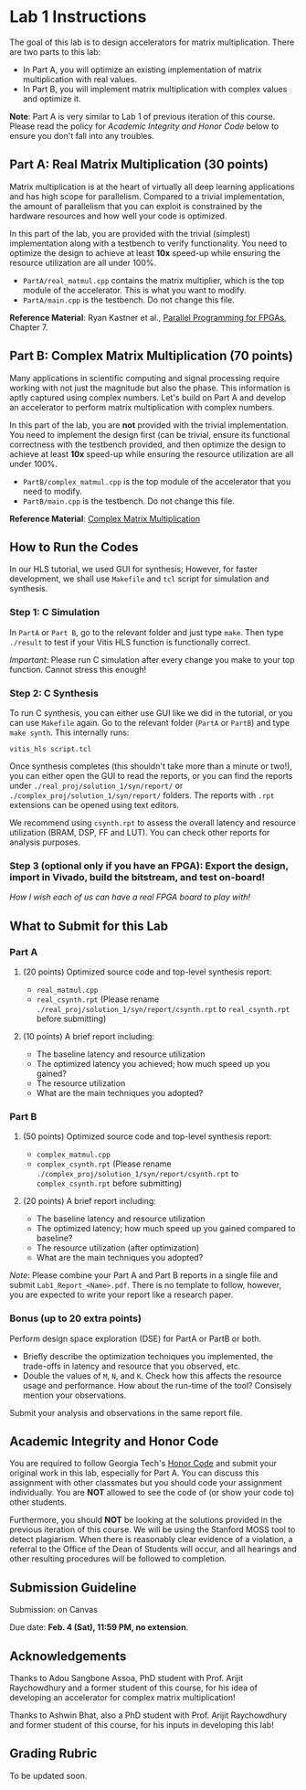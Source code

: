 # Lab 1 Instructions

The goal of this lab is to design accelerators for matrix multiplication. There are two parts to this lab:
- In Part A, you will optimize an existing implementation of matrix multiplication with real values. 
- In Part B, you will implement matrix multiplication with complex values and optimize it. 

**Note**: Part A is very similar to Lab 1 of previous iteration of this course. Please read the policy for *Academic Integrity and Honor Code* below to ensure you don't fall into any troubles.

## Part A: Real Matrix Multiplication (30 points)
Matrix multiplication is at the heart of virtually all deep learning applications and has high scope for parallelism. Compared to a trivial implementation, the amount of parallelism that you can exploit is constrained by the hardware resources and how well your code is optimized. 

In this part of the lab, you are provided with the trivial (simplest) implementation along with a testbench to verify functionality. 
You need to optimize the design to achieve at least **10x** speed-up while ensuring the resource utilization are all under 100%.
- `PartA/real_matmul.cpp` contains the matrix multiplier, which is the top module of the accelerator. This is what you want to modify.
- `PartA/main.cpp` is the testbench. Do not change this file.

**Reference Material**: Ryan Kastner et al., [Parallel Programming for FPGAs](https://github.com/KastnerRG/pp4fpgas/raw/gh-pages/main.pdf), Chapter 7.

## Part B: Complex Matrix Multiplication (70 points)
Many applications in scientific computing and signal processing require working with not just the magnitude but also the phase. This information is aptly captured using complex numbers. Let's build on Part A and develop an accelerator to perform matrix multiplication with complex numbers.

In this part of the lab, you are **not** provided with the trivial implementation. You need to implement the design first (can be trivial, ensure its functional correctness with the testbench provided, and then optimize the design to achieve at least **10x** speed-up while ensuring the resource utilization are all under 100%.
- `PartB/complex_matmul.cpp` is the top module of the accelerator that you need to modify.
- `PartB/main.cpp` is the testbench. Do not change this file.

**Reference Material**: [Complex Matrix Multiplication](https://mathworld.wolfram.com/ComplexMatrix.html)

## How to Run the Codes

In our HLS tutorial, we used GUI for synthesis; However, for faster development, we shall use `Makefile` and `tcl` script for simulation and synthesis.

### Step 1: C Simulation

In `PartA` or `Part B`, go to the relevant folder and just type `make`. Then type `./result` to test if your Vitis HLS function is functionally correct. 

*Important*: Please run C simulation after every change you make to your top function. Cannot stress this enough!

### Step 2: C Synthesis

To run C synthesis, you can either use GUI like we did in the tutorial, or you can use `Makefile` again. Go to the relevant folder (`PartA` or `PartB`) and type `make synth`. This internally runs:
```
vitis_hls script.tcl
```

Once synthesis completes (this shouldn't take more than a minute or two!), you can either open the GUI to read the reports, or you can find the reports under `./real_proj/solution_1/syn/report/` or `./complex_proj/solution_1/syn/report/` folders. The reports with `.rpt` extensions can be opened using text editors.

We recommend using `csynth.rpt` to assess the overall latency and resource utilization (BRAM, DSP, FF and LUT). You can check other reports for analysis purposes.

### Step 3 (optional only if you have an FPGA): Export the design, import in Vivado, build the bitstream, and test on-board!
*How I wish each of us can have a real FPGA board to play with!*

## What to Submit for this Lab

### Part A
1. (20 points) Optimized source code and top-level synthesis report:
    - `real_matmul.cpp`
    - `real_csynth.rpt` (Please rename `./real_proj/solution_1/syn/report/csynth.rpt` to `real_csynth.rpt` before submitting)

2. (10 points) A brief report including:
    - The baseline latency and resource utilization
    - The optimized latency you achieved; how much speed up you gained?
    - The resource utilization
    - What are the main techniques you adopted?

### Part B
1. (50 points) Optimized source code and top-level synthesis report:
    - `complex_matmul.cpp`
    - `complex_csynth.rpt` (Please rename `./complex_proj/solution_1/syn/report/csynth.rpt` to `complex_csynth.rpt` before submitting)

2. (20 points) A brief report including:
    - The baseline latency and resource utilization
    - The optimized latency; how much speed up you gained compared to baseline?
    - The resource utilization (after optimization)
    - What are the main techniques you adopted?

*Note*: Please combine your Part A and Part B reports in a single file and submit `Lab1_Report_<Name>.pdf`. There is no template to follow, however, you are expected to write your report like a research paper.

### Bonus (up to 20 extra points)    
Perform design space exploration (DSE) for PartA or PartB or both.
- Briefly describe the optimization techniques you implemented, the trade-offs in latency and resource that you observed, etc.
- Double the values of `M`, `N`, and `K`. Check how this affects the resource usage and performance. How about the run-time of the tool? Consisely mention your observations.

Submit your analysis and observations in the same report file.

## Academic Integrity and Honor Code
You are required to follow Georgia Tech's [Honor Code](https://policylibrary.gatech.edu/student-life/academic-honor-code) and submit your original work in this lab, especially for Part A. You can discuss this assignment with other classmates but you should code your assignment individually. You are **NOT** allowed to see the code of (or show your code to) other students.

Furthermore, you should **NOT** be looking at the solutions provided in the previous iteration of this course. We will be using the Stanford MOSS tool to detect plagiarism. When there is reasonably clear evidence of a violation, a referral to the Office of the Dean of Students will occur, and all hearings and other resulting procedures will be followed to completion.

## Submission Guideline

Submission: on Canvas

Due date: **Feb. 4 (Sat), 11:59 PM, no extension**.

## Acknowledgements
Thanks to Adou Sangbone Assoa, PhD student with Prof. Arijit Raychowdhury and a former student of this course, for his idea of developing an accelerator for complex matrix multiplication!

Thanks to Ashwin Bhat, also a PhD student with Prof. Arijit Raychowdhury and former student of this course, for his inputs in developing this lab!

## Grading Rubric
To be updated soon.
